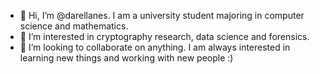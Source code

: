- 👋 Hi, I’m @darellanes. I am a university student majoring in computer science and mathematics.
- 👀 I’m interested in cryptography research, data science and forensics. 
- 💞️ I’m looking to collaborate on anything. I am always interested in learning new things and working with new people :)

<!---
darellanes/darellanes is a ✨ special ✨ repository because its `README.md` (this file) appears on your GitHub profile.
You can click the Preview link to take a look at your changes.
--->
